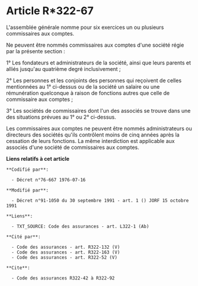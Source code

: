 # Article R*322-67

L'assemblée générale nomme pour six exercices un ou plusieurs commissaires aux comptes.

Ne peuvent être nommés commissaires aux comptes d'une société régie par la présente section :

1° Les fondateurs et administrateurs de la société, ainsi que leurs parents et alliés jusqu'au quatrième degré
inclusivement ;

2° Les personnes et les conjoints des personnes qui reçoivent de celles mentionnées au 1° ci-dessus ou de la société un
salaire ou une rémunération quelconque à raison de fonctions autres que celle de commissaire aux comptes ;

3° Les sociétés de commissaires dont l'un des associés se trouve dans une des situations prévues au 1° ou 2° ci-dessus.

Les commissaires aux comptes ne peuvent être nommés administrateurs ou directeurs des sociétés qu'ils contrôlent moins de
cinq années après la cessation de leurs fonctions. La même interdiction est applicable aux associés d'une société de
commissaires aux comptes.

**Liens relatifs à cet article**

	**Codifié par**:

	  - Décret n°76-667 1976-07-16

	**Modifié par**:

	  - Décret n°91-1050 du 30 septembre 1991 - art. 1 () JORF 15 octobre 1991

	**Liens**:

	  - TXT_SOURCE: Code des assurances - art. L322-1 (Ab)

	**Cité par**:

	  - Code des assurances - art. R322-132 (V)
	  - Code des assurances - art. R322-163 (V)
	  - Code des assurances - art. R322-52 (V)

	**Cite**:

	  - Code des assurances R322-42 à R322-92
